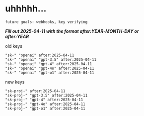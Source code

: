 # uhhhhh...

`future goals: webhooks, key verifying`



***Fill out 2025-04-11 with the format after:YEAR-MONTH-DAY or after:YEAR***

old keys
```
"sk-" "openai" after:2025-04-11
"sk-" "openai" "gpt-3.5" after:2025-04-11
"sk-" "openai" "gpt-4" after:2025-04-11
"sk-" "openai" "gpt-4o" after:2025-04-11
"sk-" "openai" "gpt-o1" after:2025-04-11
```

new keys
```
"sk-proj-" after:2025-04-11
"sk-proj-" "gpt-3.5" after:2025-04-11
"sk-proj-" "gpt-4" after:2025-04-11
"sk-proj-" "gpt-4o" after:2025-04-11
"sk-proj-" "gpt-o1" after:2025-04-11
```
